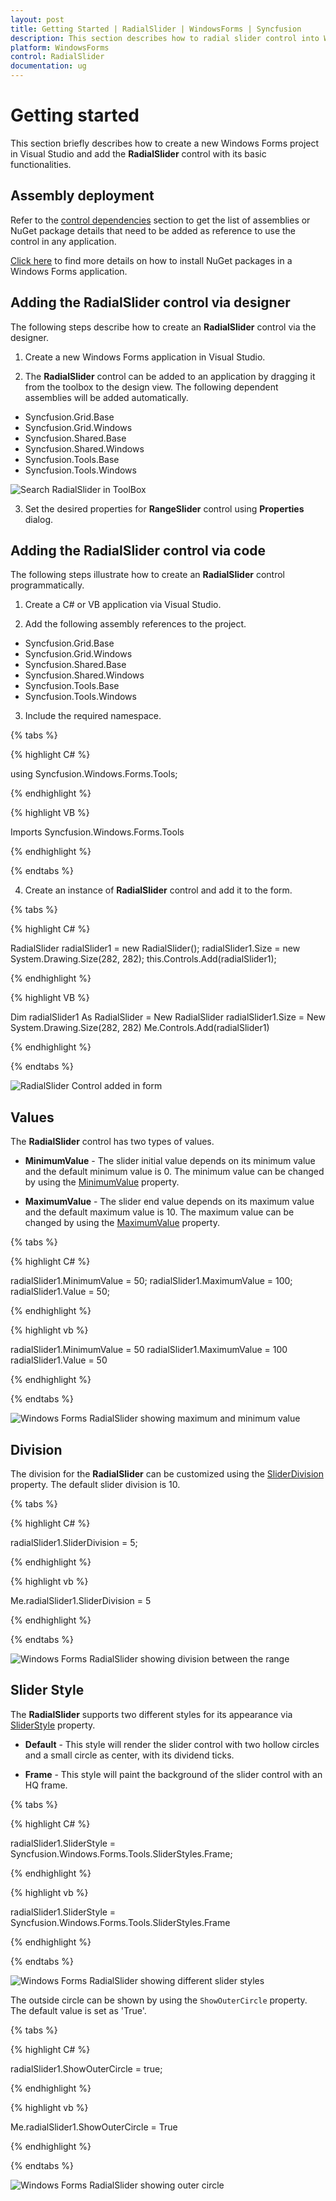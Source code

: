 ```yaml
---
layout: post
title: Getting Started | RadialSlider | WindowsForms | Syncfusion
description: This section describes how to radial slider control into WindowsForms application
platform: WindowsForms
control: RadialSlider 
documentation: ug
---
```


# Getting started

This section briefly describes how to create a new Windows Forms project in Visual Studio and add the **RadialSlider** control with its basic functionalities.

## Assembly deployment

Refer to the [control dependencies](https://help.syncfusion.com/windowsforms/control-dependencies#radialslider) section to get the list of assemblies or NuGet package details that need to be added as reference to use the control in any application.

[Click here](https://help.syncfusion.com/windowsforms/visual-studio-integration/nuget-packages) to find more details on how to install NuGet packages in a Windows Forms application.

## Adding the RadialSlider control via designer

The following steps describe how to create an **RadialSlider** control via the designer.

1) Create a new Windows Forms application in Visual Studio.

2) The **RadialSlider** control can be added to an application by dragging it from the toolbox to the design view. The following dependent assemblies will be added automatically.

* Syncfusion.Grid.Base
* Syncfusion.Grid.Windows
* Syncfusion.Shared.Base
* Syncfusion.Shared.Windows
* Syncfusion.Tools.Base
* Syncfusion.Tools.Windows

![Search RadialSlider in ToolBox](Getting-Started_images/RadialSlider-img1.png) 

3) Set the desired properties for **RangeSlider** control using **Properties** dialog.

## Adding the RadialSlider control via code

The following steps illustrate how to create an **RadialSlider** control programmatically.

1) Create a C# or VB application via Visual Studio.

2) Add the following assembly references to the project.

* Syncfusion.Grid.Base
* Syncfusion.Grid.Windows
* Syncfusion.Shared.Base
* Syncfusion.Shared.Windows
* Syncfusion.Tools.Base
* Syncfusion.Tools.Windows

3) Include the required namespace.

{% tabs %}

{% highlight C# %}

using Syncfusion.Windows.Forms.Tools;

{% endhighlight %}

{% highlight VB %}

Imports Syncfusion.Windows.Forms.Tools

{% endhighlight %}

{% endtabs %}

4) Create an instance of **RadialSlider** control and add it to the form.

{% tabs %}

{% highlight C# %}

RadialSlider radialSlider1 = new RadialSlider();
radialSlider1.Size = new System.Drawing.Size(282, 282);
this.Controls.Add(radialSlider1);

{% endhighlight %}

{% highlight VB %}

Dim radialSlider1 As RadialSlider = New RadialSlider
radialSlider1.Size = New System.Drawing.Size(282, 282)
Me.Controls.Add(radialSlider1)

{% endhighlight %}

{% endtabs %}

![RadialSlider Control added in form](Getting-Started_images/RadialSlider-img2.png)

## Values

The **RadialSlider** control has two types of values.

* **MinimumValue** - The slider initial value depends on its minimum value and the default minimum value is 0. The minimum value can be changed by using the [MinimumValue](https://help.syncfusion.com/cr/windowsforms/Syncfusion.Tools.Windows~Syncfusion.Windows.Forms.Tools.RadialSlider~MinimumValue.html) property.

* **MaximumValue** - The slider end value depends on its maximum value and the default maximum value is 10. The maximum value can be changed by using the [MaximumValue](https://help.syncfusion.com/cr/windowsforms/Syncfusion.Tools.Windows~Syncfusion.Windows.Forms.Tools.RadialSlider~MaximumValue.html) property.

{% tabs %}

{% highlight C# %}

radialSlider1.MinimumValue = 50;
radialSlider1.MaximumValue = 100;
radialSlider1.Value = 50;

{% endhighlight %}

{% highlight vb %}

radialSlider1.MinimumValue = 50
radialSlider1.MaximumValue = 100
radialSlider1.Value = 50

{% endhighlight %}

{% endtabs %}

![Windows Forms RadialSlider showing maximum and minimum value](Getting-Started_images/RadialSlider_value.png)

## Division

The division for the **RadialSlider** can be customized using the [SliderDivision](https://help.syncfusion.com/cr/windowsforms/Syncfusion.Tools.Windows~Syncfusion.Windows.Forms.Tools.RadialSlider~SliderDivision.html) property. The default slider division is 10.

{% tabs %}

{% highlight C# %}

radialSlider1.SliderDivision = 5;

{% endhighlight %}

{% highlight vb %}

Me.radialSlider1.SliderDivision = 5

{% endhighlight %}

{% endtabs %}

![Windows Forms RadialSlider showing division between the range](Getting-Started_images/RadialSlider_division.png)

## Slider Style

The **RadialSlider** supports two different styles for its appearance via [SliderStyle](https://help.syncfusion.com/cr/windowsforms/Syncfusion.Tools.Windows~Syncfusion.Windows.Forms.Tools.RadialSlider~SliderStyle.html) property.

* **Default** - This style will render the slider control with two hollow circles and a small circle as center, with its dividend ticks.

* **Frame** - This style will paint the background of the slider control with an HQ frame.

{% tabs %}

{% highlight C# %}

radialSlider1.SliderStyle = Syncfusion.Windows.Forms.Tools.SliderStyles.Frame;

{% endhighlight %}

{% highlight vb %}

radialSlider1.SliderStyle = Syncfusion.Windows.Forms.Tools.SliderStyles.Frame

{% endhighlight %}

{% endtabs %}

![Windows Forms RadialSlider showing different slider styles](Getting-Started_images/RadialSlider_style.png)

The outside circle can be shown by using the `ShowOuterCircle` property. The default value is set as 'True'.

{% tabs %}

{% highlight C# %}

radialSlider1.ShowOuterCircle = true;

{% endhighlight %}

{% highlight vb %}

Me.radialSlider1.ShowOuterCircle = True

{% endhighlight %}

{% endtabs %}

![Windows Forms RadialSlider showing outer circle](Getting-Started_images/RadialSlider_outercircle.png)

